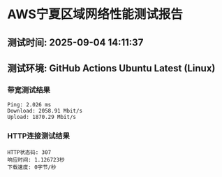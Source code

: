 # AWS宁夏区域网络性能测试报告
## 测试时间: 2025-09-04 14:11:37
## 测试环境: GitHub Actions Ubuntu Latest (Linux)

### 带宽测试结果
```
Ping: 2.026 ms
Download: 2058.91 Mbit/s
Upload: 1870.29 Mbit/s
```

### HTTP连接测试结果
```
HTTP状态码: 307
响应时间: 1.126723秒
下载速度: 0字节/秒
```

